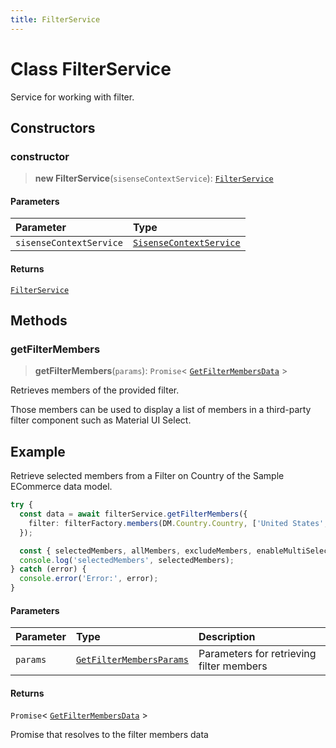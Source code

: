 ```yaml
---
title: FilterService
---
```


# Class FilterService

Service for working with filter.

## Constructors

### constructor

> **new FilterService**(`sisenseContextService`): [`FilterService`](class.FilterService.md)

#### Parameters

| Parameter | Type |
| :------ | :------ |
| `sisenseContextService` | [`SisenseContextService`](../contexts/class.SisenseContextService.md) |

#### Returns

[`FilterService`](class.FilterService.md)

## Methods

### getFilterMembers

> **getFilterMembers**(`params`): `Promise`\< [`GetFilterMembersData`](../interfaces/interface.GetFilterMembersData.md) \>

Retrieves members of the provided filter.

Those members can be used to display a list of members in a third-party filter component such as Material UI Select.

## Example

Retrieve selected members from a Filter on Country of the Sample ECommerce data model.

```ts
try {
  const data = await filterService.getFilterMembers({
    filter: filterFactory.members(DM.Country.Country, ['United States', 'Canada'])
  });

  const { selectedMembers, allMembers, excludeMembers, enableMultiSelection } = data;
  console.log('selectedMembers', selectedMembers);
} catch (error) {
  console.error('Error:', error);
}
```

#### Parameters

| Parameter | Type | Description |
| :------ | :------ | :------ |
| `params` | [`GetFilterMembersParams`](../interfaces/interface.GetFilterMembersParams.md) | Parameters for retrieving filter members |

#### Returns

`Promise`\< [`GetFilterMembersData`](../interfaces/interface.GetFilterMembersData.md) \>

Promise that resolves to the filter members data
